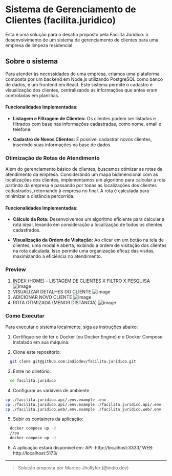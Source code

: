 # Sistema de Gerenciamento de Clientes (facilita.juridico)


Esta é uma solução para o desafio proposto pela Facilita Jurídico: o desenvolvimento de um sistema de gerenciamento de clientes para uma empresa de limpeza residencial.

## Sobre o sistema

Para atender às necessidades de uma empresa, criamos uma plataforma composta por um backend em Node.js utilizando PostgreSQL como banco de dados, e um frontend em React. Este sistema permite o cadastro e visualização dos clientes, centralizando as informações que antes eram controladas em planilhas.

#### Funcionalidades Implementadas:

- **Listagem e Filtragem de Clientes:** Os clientes podem ser listados e filtrados com base nas informações cadastradas, como nome, email e telefone.
  
- **Cadastro de Novos Clientes:** É possível cadastrar novos clientes, inserindo suas informações na base de dados.

### Otimização de Rotas de Atendimento

Além do gerenciamento básico de clientes, buscamos otimizar as rotas de atendimento da empresa. Considerando um mapa bidimensional com as localizações dos clientes, implementamos um algoritmo para calcular a rota partindo da empresa e passando por todas as localizações dos clientes cadastrados, retornando à empresa no final. A rota é calculada para minimizar a distância percorrida.

#### Funcionalidades Implementadas:

- **Cálculo da Rota:** Desenvolvemos um algoritmo eficiente para calcular a rota ideal, levando em consideração a localização de todos os clientes cadastrados.
  
- **Visualização da Ordem de Visitação:** Ao clicar em um botão na tela de clientes, uma modal é aberta, exibindo a ordem de visitação dos clientes na rota calculada. Isso permite uma organização eficaz das visitas, maximizando a eficiência no atendimento.

### Preview
1. INDEX (HOME) - LISTAGEM DE CLIENTES X FILTRO X PESQUISA
![image](https://github.com/indiodev/facilita.juridico/assets/67079657/81cecafb-1bf3-4955-bb4a-8b09606294a5)
2. VISUALIZAR DETALHES DO CLIENTE
![image](https://github.com/indiodev/facilita.juridico/assets/67079657/2793306c-66b7-44fe-bd57-f5d4ee84d003)
3. ADICIONAR NOVO CLIENTE
![image](https://github.com/indiodev/facilita.juridico/assets/67079657/aa4bbca7-949c-4dd5-9f91-b93a514b70b4)
4. ROTA OTIMIZADA (MENOR DISTANCIA)
![image](https://github.com/indiodev/facilita.juridico/assets/67079657/fe14e6fe-d9ac-4d89-bf9a-a180cdf17d6d)

### Como Executar

Para executar o sistema localmente, siga as instruções abaixo:

1. Certifique-se de ter o Docker (ou Docker Engine) e o Docker Compose instalado em sua máquina.

2. Clone este repositório:
```bash 
  git clone git@github.com:indiodev/facilita.juridico.git
```
3. Entre no diretório:
```bash 
  cd facilita.juridico
```

4. Configurar as variáveis de ambiente 
```bash
cp ./facilita.juridico.api/.env.example .env
cp ./facilita.juridico.api/.env.example ./facilita.juridico.api/.env
cp ./facilita.juridico.web/.env.example ./facilita.juridico.web/.env
```
5. Subir os containers da aplicação:
```bash 
  docker compose up -d
  //ou
  docker-compose up -d
```
6. A aplicação estará disponível em:
API: http://localhost:3333/
WEB: http://localhost:5173/

---

> Solução proposta por Marcos Jhollyfer (@indio.dev) 

